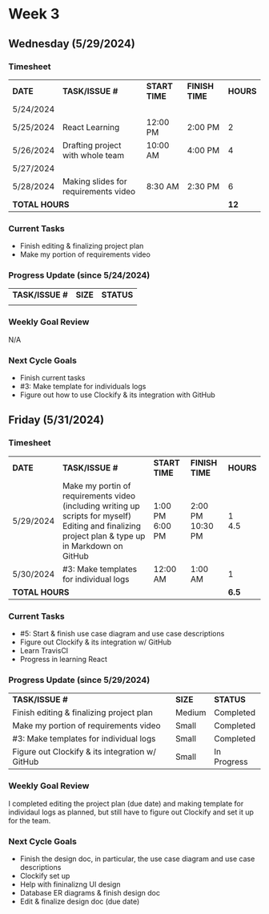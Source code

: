 # Week 3

## Wednesday (5/29/2024)

### Timesheet
<table>
    <tr>
        <td><strong>DATE</strong>
        </td>
        <td><strong>TASK/ISSUE #</strong>
        </td>
        <td><strong>START TIME</strong>
        </td>
        <td><strong>FINISH TIME</strong>
        </td>
        <td><strong>HOURS</strong>
        </td>
    </tr>
    <tr>
        <!-- Date -->
        <td>5/24/2024 
        </td>
        <!-- Task/Issue # -->
        <td>
        </td>
        <!-- Start Time -->
        <td>
        </td>
        <!-- End Time -->
        <td>
        </td>
        <!-- Hours -->
        <td>
        </td>
    </tr>
    <tr>
        <!-- Date -->
        <td>5/25/2024 
        </td>
        <!-- Task/Issue # -->
        <td>React Learning
        </td>
        <!-- Start Time -->
        <td>12:00 PM
        </td>
        <!-- End Time -->
        <td>2:00 PM
        </td>
        <!-- Hours -->
        <td>2
        </td>
    </tr>
    <tr>
        <!-- Date -->
        <td>5/26/2024 
        </td>
        <!-- Task/Issue # -->
        <td>Drafting project with whole team
        </td>
        <!-- Start Time -->
        <td>10:00 AM
        </td>
        <!-- End Time -->
        <td>4:00 PM
        </td>
        <!-- Hours -->
        <td>4
        </td>
    </tr>
    <tr>
        <!-- Date -->
        <td>5/27/2024 
        </td>
        <!-- Task/Issue # -->
        <td>
        </td>
        <!-- Start Time -->
        <td>
        </td>
        <!-- End Time -->
        <td>
        </td>
        <!-- Hours -->
        <td>
        </td>
    </tr>
    <tr>
        <!-- Date -->
        <td>5/28/2024 
        </td>
        <!-- Task/Issue # -->
        <td>Making slides for requirements video 
        </td>
        <!-- Start Time -->
        <td>8:30 AM
        </td>
        <!-- End Time -->
        <td>2:30 PM
        </td>
        <!-- Hours -->
        <td>6
        </td>
    </tr>
    <tr>
        <td colspan="4">
            <strong>TOTAL HOURS</strong>
        </td>
        <!-- Total Hours -->
        <td><strong>12</strong>
        </td>
    </tr>
</table>

### Current Tasks
  * Finish editing & finalizing project plan
  * Make my portion of requirements video

### Progress Update (since 5/24/2024)
<table>
    <tr>
        <td><strong>TASK/ISSUE #</strong>
        </td>
        <td><strong>SIZE</strong>
        </td>
        <td><strong>STATUS</strong>
        </td>
    </tr>
    <tr>
        <!-- Task/Issue # -->
        <td>
        <!-- Size -->
        <td>
        </td>
        <!-- Status -->
        <td>
        </td>
    </tr>
</table>

### Weekly Goal Review
N/A

### Next Cycle Goals
  * Finish current tasks
  * #3: Make template for individuals logs
  * Figure out how to use Clockify & its integration with GitHub

<!--------------------------------------------------------------------------------------------------------------------------------------------------------------------------------------------->
## Friday (5/31/2024)

### Timesheet
<table>
    <tr>
        <td><strong>DATE</strong>
        </td>
        <td><strong>TASK/ISSUE #</strong>
        </td>
        <td><strong>START TIME</strong>
        </td>
        <td><strong>FINISH TIME</strong>
        </td>
        <td><strong>HOURS</strong>
        </td>
    </tr>
    <tr>
        <!-- Date -->
        <td>5/29/2024 
        </td>
        <!-- Task/Issue # -->
        <td>
            Make my portin of requirements video (including writing up scripts for myself)  
            Editing and finalizing project plan & type up in Markdown on GitHub
        </td>
        <!-- Start Time -->
        <td>
            1:00 PM  
            6:00 PM
        </td>
        <!-- End Time -->
        <td>
            2:00 PM  
            10:30 PM
        </td>
        <!-- Hours -->
        <td>
            1<br/>
            4.5 
        </td>
    </tr>
    <tr>
        <!-- Date -->
        <td>5/30/2024 
        </td>
        <!-- Task/Issue # -->
        <td>#3: Make templates for individual logs
        </td>
        <!-- Start Time -->
        <td>12:00 AM
        </td>
        <!-- End Time -->
        <td>1:00 AM
        </td>
        <!-- Hours -->
        <td>1
        </td>
    </tr>
    <tr>
        <td colspan="4">
            <strong>TOTAL HOURS</strong>
        </td>
        <!-- Total Hours -->
        <td><strong>6.5</strong>
        </td>
    </tr>
</table>

### Current Tasks
  * #5: Start & finish use case diagram and use case descriptions
  * Figure out Clockify & its integration w/ GitHub
  * Learn TravisCI
  * Progress in learning React

### Progress Update (since 5/29/2024)
<table>
    <tr>
        <td><strong>TASK/ISSUE #</strong>
        </td>
        <td><strong>SIZE</strong>
        </td>
        <td><strong>STATUS</strong>
        </td>
    </tr>
    <tr>
        <!-- Task/Issue # -->
        <td>Finish editing & finalizing project plan
        </td>
        <!-- Size -->
        <td>Medium
        </td>
        <!-- Status -->
        <td>Completed
        </td>
    </tr>
    <tr>
        <!-- Task/Issue # -->
        <td>Make my portion of requirements video
        </td><!-- Size -->
        <td>Small
        </td>
        <!-- Status -->
        <td>Completed
        </td>
    </tr>
    <tr>
        <!-- Task/Issue # -->
        <td>#3: Make templates for individual logs
        </td>
        <!-- Size -->
        <td>Small
        </td>
        <!-- Status -->
        <td>Completed
        </td>
    </tr>
    <tr>
        <!-- Task/Issue # -->
        <td>Figure out Clockify & its integration w/ GitHub
        </td>
        <!-- Size -->
        <td>Small
        </td>
        <!-- Status -->
        <td>In Progress
        </td>
    </tr>
</table>

### Weekly Goal Review
I completed editing the project plan (due date) and making template for individaul logs as planned, but still have to figure out Clockify and set it up for the team.

### Next Cycle Goals
  * Finish the design doc, in particular, the use case diagram and use case descriptions
  * Clockify set up
  * Help with fininalizng UI design
  * Database ER diagrams & finish design doc 
  * Edit & finalize design doc (due date)


